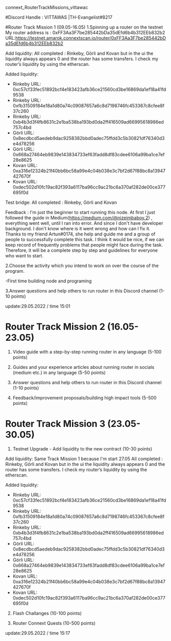 connext_RouterTrackMissions_vittawac

#Discord Handle : VITTAWAS |TH-Evangelist#8217

#Router Track Mission 1 (09.05-16.05)
1.Spinning up a router on the testnet
My router address is : 0xFF3Aa3F7be285442bDa35dEfd6b4b312EEb832b2
URL:https://testnet.amarok.connextscan.io/router/0xFF3Aa3F7be285442bDa35dEfd6b4b312EEb832b2

Add liquidity:
All completed : Rinkeby, Görli and Kovan
but in the ui the liquidity always appears 0 and the router has some transfers. I check my router’s liquidity by using the etherscan.

Added liquidity:
- Rinkeby URL: 0xc57cf33fec51892bcf4e183423afb36ce21560cd3be16869da1ef18a41fd9538
- Rinkeby URL: 0xfb31509184e18a1d80a74c09087657a6c8d7198746fc453367c8cfee8f37c260
- Rinkeby URL: 0xb4b3d3f4fb8631c2e1ba538ba193bd0da2ff416509ad66995618986ed757c4bd
- Görli URL: 0x8ecdbcd5aedeb9dac9258382bbd0adec75ffdd3c5b30821df76340d3e4d78256
- Görli URL: 0x668a27464eb9839e143834733ef63fadd8df83cdee6106a99ba1ce7ef28e8625
- Kovan URL: 0xa316e12324b21f40bb6bc58a99e4c04b038e3c7bf2d67f88bc8a13947427670f
- Kovan URL: 0xdec502d10fc19ac82f393a6117ba96cc9ac21bc6a370af282de00ce377695f0d

Test bridge:
All completed : Rinkeby, Görli and Kovan

Feedback : 
I'm just the beginner to start running this node. At first I just followed the guide in Medium(https://medium.com/@nizeimbaboy.2) , everything went well, until I ran into error. And since I don't have developer background. I don't know where is it went wrong and how can I fix it. Thanks to my friend Artun#0174, she help and guide me and a group of people to successfully complete this task. 
I think it would be nice, if we can keep record of frequently problems that people might face during the task. Therefore, it will be a complete step by step and guidelines for everyone who want to start.

2.Choose the activity which you intend to work on over the course of the program.

   -First time building node and programing

3.Answer questions and help others to run router in this Discord channel (1-10 points)

    
update:29.05.2022 / time 15:01

# Router Track Mission 2 (16.05-23.05)

1) Video guide with a step-by-step running router in any language (5-100 points)

2) Guides and your experience articles about running router in socials (medium etc.) in any language (5-50 points)

3) Answer questions and help others to run router in this Discord channel (1-10 points)

4) Feedback/improvement proposals/building high impact tools (5-500 points)

# Router Track Mission 3 (23.05-30.05)

1) Testnet Upgrade - Add liquidity to the new contract (10-30 points)

Add liquidity: Same Track Mission 1 because I'm start 27.05
All completed : Rinkeby, Görli and Kovan
but in the ui the liquidity always appears 0 and the router has some transfers. I check my router’s liquidity by using the etherscan.

Added liquidity:
- Rinkeby URL: 0xc57cf33fec51892bcf4e183423afb36ce21560cd3be16869da1ef18a41fd9538
- Rinkeby URL: 0xfb31509184e18a1d80a74c09087657a6c8d7198746fc453367c8cfee8f37c260
- Rinkeby URL: 0xb4b3d3f4fb8631c2e1ba538ba193bd0da2ff416509ad66995618986ed757c4bd
- Görli URL: 0x8ecdbcd5aedeb9dac9258382bbd0adec75ffdd3c5b30821df76340d3e4d78256
- Görli URL: 0x668a27464eb9839e143834733ef63fadd8df83cdee6106a99ba1ce7ef28e8625
- Kovan URL: 0xa316e12324b21f40bb6bc58a99e4c04b038e3c7bf2d67f88bc8a13947427670f
- Kovan URL: 0xdec502d10fc19ac82f393a6117ba96cc9ac21bc6a370af282de00ce377695f0d

2) Flash Challanges (10-100 points)

3) Router Connext Quests (10-500 points)

update:29.05.2022 / time 15:17